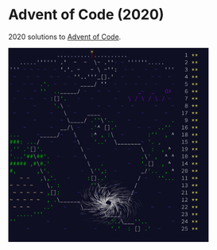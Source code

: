 # Advent of Code (2020)

2020 solutions to [Advent of Code](https://adventofcode.com).

<a href="https://adventofcode.com"><img src="calendar.png" width="80%" /></a>